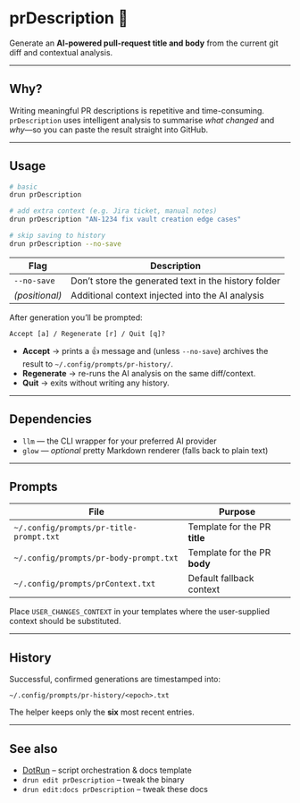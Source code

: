 # prDescription 📝

Generate an **AI-powered pull-request title and body** from the current git diff and contextual analysis.

---

## Why?

Writing meaningful PR descriptions is repetitive and time-consuming.  
`prDescription` uses intelligent analysis to summarise _what changed_ and _why_—so you can paste the result straight into GitHub.

---

## Usage

```bash
# basic
drun prDescription

# add extra context (e.g. Jira ticket, manual notes)
drun prDescription "AN-1234 fix vault creation edge cases"

# skip saving to history
drun prDescription --no-save
```

| Flag           | Description                                          |
| -------------- | ---------------------------------------------------- |
| `--no-save`    | Don’t store the generated text in the history folder |
| _(positional)_ | Additional context injected into the AI analysis     |

After generation you’ll be prompted:

```
Accept [a] / Regenerate [r] / Quit [q]?
```

- **Accept** → prints a 👍 message and (unless `--no-save`) archives the result to `~/.config/prompts/pr-history/`.
- **Regenerate** → re-runs the AI analysis on the same diff/context.
- **Quit** → exits without writing any history.

---

## Dependencies

- `llm` — the CLI wrapper for your preferred AI provider
- `glow` — _optional_ pretty Markdown renderer (falls back to plain text)

---

## Prompts

| File                                    | Purpose                       |
| --------------------------------------- | ----------------------------- |
| `~/.config/prompts/pr-title-prompt.txt` | Template for the PR **title** |
| `~/.config/prompts/pr-body-prompt.txt`  | Template for the PR **body**  |
| `~/.config/prompts/prContext.txt`       | Default fallback context      |

Place `USER_CHANGES_CONTEXT` in your templates where the user-supplied context should be substituted.

---

## History

Successful, confirmed generations are timestamped into:

```
~/.config/prompts/pr-history/<epoch>.txt
```

The helper keeps only the **six** most recent entries.

---

## See also

- [DotRun](https://github.com/jvPalma/dotrun) – script orchestration & docs template
- `drun edit prDescription` – tweak the binary
- `drun edit:docs prDescription` – tweak these docs
